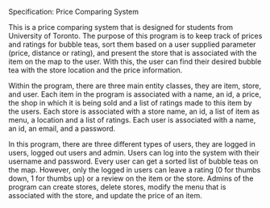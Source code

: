 Specification: Price Comparing System

This is a price comparing system that is designed for students from University of Toronto. The purpose of this program is to keep track of prices and ratings for bubble teas, sort them based on a user supplied parameter (price, distance or rating), and present the store that is associated with the item on the map to the user. With this, the user can find their desired bubble tea with the store location and the price information. 

Within the program, there are three main entity classes, they are item, store, and user. Each item in the program is associated with a name, an id, a price, the shop in which it is being sold and a list of ratings made to this item by the users. Each store is associated with a store name, an id, a list of item as menu, a location and a list of ratings. Each user is associated with a name, an id, an email, and a password.

In this program, there are three different types of users, they are logged in users, logged out users and admin. Users can log into the system with their username and password. Every user can get a sorted list of bubble teas on the map. However, only the logged in users can leave a rating (0 for thumbs down, 1 for thumbs up) or a review on the item or the store. Admins of the program can create stores, delete stores, modify the menu that is associated with the store, and update the price of an item.



